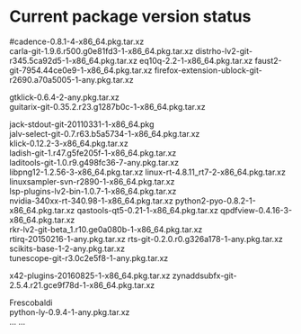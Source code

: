 
# Current package version status  

#cadence-0.8.1-4-x86_64.pkg.tar.xz  
carla-git-1.9.6.r500.g0e81fd3-1-x86_64.pkg.tar.xz
distrho-lv2-git-r345.5ca92d5-1-x86_64.pkg.tar.xz
eq10q-2.2-1-x86_64.pkg.tar.xz
faust2-git-7954.44ce0e9-1-x86_64.pkg.tar.xz
firefox-extension-ublock-git-r2690.a70a5005-1-any.pkg.tar.xz

gtklick-0.6.4-2-any.pkg.tar.xz  
guitarix-git-0.35.2.r23.g1287b0c-1-x86_64.pkg.tar.xz


jack-stdout-git-20110331-1-x86_64.pkg  
jalv-select-git-0.7.r63.b5a5734-1-x86_64.pkg.tar.xz  
klick-0.12.2-3-x86_64.pkg.tar.xz  
ladish-git-1.r47.g5fe205f-1-x86_64.pkg.tar.xz  
laditools-git-1.0.r9.g498fc36-7-any.pkg.tar.xz  
libpng12-1.2.56-3-x86_64.pkg.tar.xz
linux-rt-4.8.11_rt7-2-x86_64.pkg.tar.xz 
linuxsampler-svn-r2890-1-x86_64.pkg.tar.xz  
lsp-plugins-lv2-bin-1.0.7-1-x86_64.pkg.tar.xz  
nvidia-340xx-rt-340.98-1-x86_64.pkg.tar.xz
python2-pyo-0.8.2-1-x86_64.pkg.tar.xz
qastools-qt5-0.21-1-x86_64.pkg.tar.xz
qpdfview-0.4.16-3-x86_64.pkg.tar.xz   
rkr-lv2-git-beta_1.r10.ge0a080b-1-x86_64.pkg.tar.xz  
rtirq-20150216-1-any.pkg.tar.xz 
rts-git-0.2.0.r0.g326a178-1-any.pkg.tar.xz 
scikits-base-1-2-any.pkg.tar.xz  
tunescope-git-r3.0c2e5f8-1-any.pkg.tar.xz

x42-plugins-20160825-1-x86_64.pkg.tar.xz 
zynaddsubfx-git-2.5.4.r21.gce9f78d-1-x86_64.pkg.tar.xz




Frescobaldi  
python-ly-0.9.4-1-any.pkg.tar.xz  
...
...